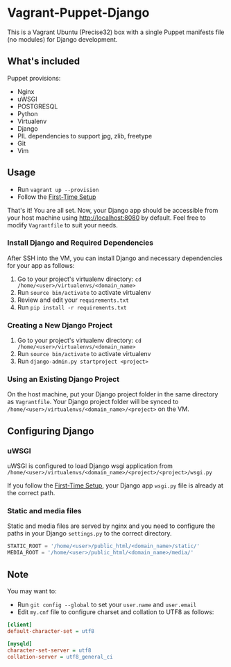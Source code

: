 # Vagrant-Puppet-Django

This is a Vagrant Ubuntu (Precise32) box with a single Puppet manifests file (no modules) for Django development.

## What's included

Puppet provisions:

- Nginx
- uWSGI
- POSTGRESQL
- Python
- Virtualenv
- Django
- PIL dependencies to support jpg, zlib, freetype
- Git
- Vim

## Usage

- Run `vagrant up --provision`
- Follow the [First-Time Setup](#first-time-setup)

That's it! You are all set. Now, your Django app should be accessible from your host machine using [http://localhost:8080](http://localhost:8080) by default. Feel free to modify `Vagrantfile` to suit your needs.


### Install Django and Required Dependencies

After SSH into the VM, you can install Django and necessary dependencies for your app as follows:

1. Go to your project's virtualenv directory: `cd /home/<user>/virtualenvs/<domain_name>`
2. Run `source bin/activate` to activate virtualenv
3. Review and edit your `requirements.txt`
4. Run `pip install -r requirements.txt`

### Creating a New Django Project

1. Go to your project's virtualenv directory: `cd /home/<user>/virtualenvs/<domain_name>`
2. Run `source bin/activate` to activate virtualenv
3. Run `django-admin.py startproject <project>`

### Using an Existing Django Project

On the host machine, put your Django project folder in the same directory as `Vagrantfile`. Your Django project folder will be synced to `/home/<user>/virtualenvs/<domain_name>/<project>` on the VM.

## Configuring Django

### uWSGI

uWSGI is configured to load Django wsgi application from `/home/<user>/virtualenvs/<domain_name>/<project>/<project>/wsgi.py`

If you follow the [First-Time Setup](#first-time-setup), your Django app `wsgi.py` file is already at the correct path.

### Static and media files

Static and media files are served by nginx and you need to configure the paths in your Django `settings.py` to the correct directory.

```python
STATIC_ROOT = '/home/<user>/public_html/<domain_name>/static/'
MEDIA_ROOT = '/home/<user>/public_html/<domain_name>/media/'
```

## Note

You may want to:

- Run `git config --global` to set your `user.name` and `user.email`
- Edit `my.cnf` file to configure charset and collation to UTF8 as follows:

```ini
[client]
default-character-set = utf8

[mysqld]
character-set-server = utf8
collation-server = utf8_general_ci
```
